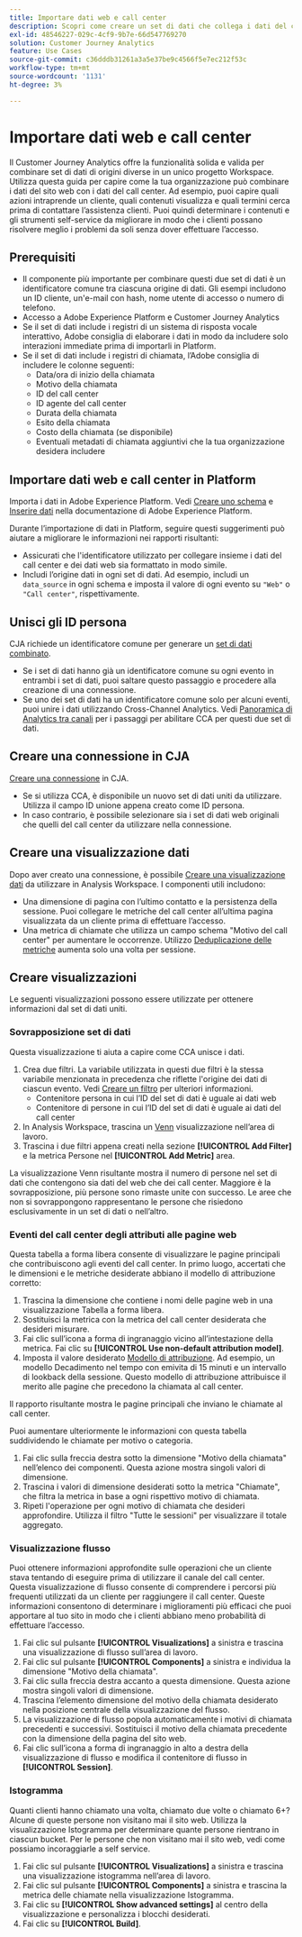 ```yaml
---
title: Importare dati web e call center
description: Scopri come creare un set di dati che collega i dati del call center e del sito web.
exl-id: 48546227-029c-4cf9-9b7e-66d547769270
solution: Customer Journey Analytics
feature: Use Cases
source-git-commit: c36dddb31261a3a5e37be9c4566f5e7ec212f53c
workflow-type: tm+mt
source-wordcount: '1131'
ht-degree: 3%

---
```


# Importare dati web e call center

Il Customer Journey Analytics offre la funzionalità solida e valida per combinare set di dati di origini diverse in un unico progetto Workspace. Utilizza questa guida per capire come la tua organizzazione può combinare i dati del sito web con i dati del call center. Ad esempio, puoi capire quali azioni intraprende un cliente, quali contenuti visualizza e quali termini cerca prima di contattare l’assistenza clienti. Puoi quindi determinare i contenuti e gli strumenti self-service da migliorare in modo che i clienti possano risolvere meglio i problemi da soli senza dover effettuare l’accesso.

## Prerequisiti

* Il componente più importante per combinare questi due set di dati è un identificatore comune tra ciascuna origine di dati. Gli esempi includono un ID cliente, un&#39;e-mail con hash, nome utente di accesso o numero di telefono.
* Accesso a Adobe Experience Platform e Customer Journey Analytics
* Se il set di dati include i registri di un sistema di risposta vocale interattivo, Adobe consiglia di elaborare i dati in modo da includere solo interazioni immediate prima di importarli in Platform.
* Se il set di dati include i registri di chiamata, l’Adobe consiglia di includere le colonne seguenti:
   * Data/ora di inizio della chiamata
   * Motivo della chiamata
   * ID del call center
   * ID agente del call center
   * Durata della chiamata
   * Esito della chiamata
   * Costo della chiamata (se disponibile)
   * Eventuali metadati di chiamata aggiuntivi che la tua organizzazione desidera includere

## Importare dati web e call center in Platform

Importa i dati in Adobe Experience Platform. Vedi [Creare uno schema](https://experienceleague.adobe.com/docs/experience-platform/xdm/tutorials/create-schema-ui.html?lang=it) e [Inserire dati](https://experienceleague.adobe.com/docs/experience-platform/ingestion/home.html?lang=it) nella documentazione di Adobe Experience Platform.

Durante l’importazione di dati in Platform, seguire questi suggerimenti può aiutare a migliorare le informazioni nei rapporti risultanti:

* Assicurati che l&#39;identificatore utilizzato per collegare insieme i dati del call center e dei dati web sia formattato in modo simile.
* Includi l’origine dati in ogni set di dati. Ad esempio, includi un `data_source` in ogni schema e imposta il valore di ogni evento su `"Web"` o `"Call center"`, rispettivamente. <!--mapper-->

## Unisci gli ID persona

CJA richiede un identificatore comune per generare un [set di dati combinato](../connections/combined-dataset.md).

* Se i set di dati hanno già un identificatore comune su ogni evento in entrambi i set di dati, puoi saltare questo passaggio e procedere alla creazione di una connessione.
* Se uno dei set di dati ha un identificatore comune solo per alcuni eventi, puoi unire i dati utilizzando Cross-Channel Analytics. Vedi [Panoramica di Analytics tra canali](/help/connections/cca/overview.md) per i passaggi per abilitare CCA per questi due set di dati.

## Creare una connessione in CJA

[Creare una connessione](/help/connections/create-connection.md) in CJA.

* Se si utilizza CCA, è disponibile un nuovo set di dati uniti da utilizzare. Utilizza il campo ID unione appena creato come ID persona.
* In caso contrario, è possibile selezionare sia i set di dati web originali che quelli del call center da utilizzare nella connessione.

## Creare una visualizzazione dati

Dopo aver creato una connessione, è possibile [Creare una visualizzazione dati](/help/data-views/create-dataview.md) da utilizzare in Analysis Workspace. I componenti utili includono:

* Una dimensione di pagina con l’ultimo contatto e la persistenza della sessione. Puoi collegare le metriche del call center all’ultima pagina visualizzata da un cliente prima di effettuare l’accesso.
* Una metrica di chiamate che utilizza un campo schema &quot;Motivo del call center&quot; per aumentare le occorrenze. Utilizzo [Deduplicazione delle metriche](/help/data-views/component-settings/metric-deduplication.md) aumenta solo una volta per sessione.

## Creare visualizzazioni

Le seguenti visualizzazioni possono essere utilizzate per ottenere informazioni dal set di dati uniti.

### Sovrapposizione set di dati

Questa visualizzazione ti aiuta a capire come CCA unisce i dati.

1. Crea due filtri. La variabile utilizzata in questi due filtri è la stessa variabile menzionata in precedenza che riflette l&#39;origine dei dati di ciascun evento. Vedi [Creare un filtro](/help/components/filters/create-filters.md) per ulteriori informazioni.
   * Contenitore persona in cui l’ID del set di dati è uguale ai dati web
   * Contenitore di persone in cui l’ID del set di dati è uguale ai dati del call center
2. In Analysis Workspace, trascina un [Venn](/help/analysis-workspace/visualizations/venn.md) visualizzazione nell’area di lavoro.
3. Trascina i due filtri appena creati nella sezione **[!UICONTROL Add Filter]** e la metrica Persone nel **[!UICONTROL Add Metric]** area.

La visualizzazione Venn risultante mostra il numero di persone nel set di dati che contengono sia dati del web che dei call center. Maggiore è la sovrapposizione, più persone sono rimaste unite con successo. Le aree che non si sovrappongono rappresentano le persone che risiedono esclusivamente in un set di dati o nell’altro.

### Eventi del call center degli attributi alle pagine web

Questa tabella a forma libera consente di visualizzare le pagine principali che contribuiscono agli eventi del call center. In primo luogo, accertati che le dimensioni e le metriche desiderate abbiano il modello di attribuzione corretto:

1. Trascina la dimensione che contiene i nomi delle pagine web in una visualizzazione Tabella a forma libera.
1. Sostituisci la metrica con la metrica del call center desiderata che desideri misurare.
1. Fai clic sull’icona a forma di ingranaggio vicino all’intestazione della metrica. Fai clic su **[!UICONTROL Use non-default attribution model]**.
1. Imposta il valore desiderato [Modello di attribuzione](/help/analysis-workspace/attribution/models.md). Ad esempio, un modello Decadimento nel tempo con emivita di 15 minuti e un intervallo di lookback della sessione. Questo modello di attribuzione attribuisce il merito alle pagine che precedono la chiamata al call center.

Il rapporto risultante mostra le pagine principali che inviano le chiamate al call center. <!-- use case behind what we use these pages for -->

<!-- Complement with donut visualization -->

Puoi aumentare ulteriormente le informazioni con questa tabella suddividendo le chiamate per motivo o categoria.

1. Fai clic sulla freccia destra sotto la dimensione &quot;Motivo della chiamata&quot; nell’elenco dei componenti. Questa azione mostra singoli valori di dimensione.
2. Trascina i valori di dimensione desiderati sotto la metrica &quot;Chiamate&quot;, che filtra la metrica in base a ogni rispettivo motivo di chiamata.
3. Ripeti l&#39;operazione per ogni motivo di chiamata che desideri approfondire. Utilizza il filtro &quot;Tutte le sessioni&quot; per visualizzare il totale aggregato.

<!-- screenshot -->

### Visualizzazione flusso

Puoi ottenere informazioni approfondite sulle operazioni che un cliente stava tentando di eseguire prima di utilizzare il canale del call center. Questa visualizzazione di flusso consente di comprendere i percorsi più frequenti utilizzati da un cliente per raggiungere il call center. Queste informazioni consentono di determinare i miglioramenti più efficaci che puoi apportare al tuo sito in modo che i clienti abbiano meno probabilità di effettuare l’accesso.

1. Fai clic sul pulsante **[!UICONTROL Visualizations]** a sinistra e trascina una visualizzazione di flusso sull’area di lavoro.
2. Fai clic sul pulsante **[!UICONTROL Components]** a sinistra e individua la dimensione &quot;Motivo della chiamata&quot;.
3. Fai clic sulla freccia destra accanto a questa dimensione. Questa azione mostra singoli valori di dimensione.
4. Trascina l’elemento dimensione del motivo della chiamata desiderato nella posizione centrale della visualizzazione del flusso.
5. La visualizzazione di flusso popola automaticamente i motivi di chiamata precedenti e successivi. Sostituisci il motivo della chiamata precedente con la dimensione della pagina del sito web.
6. Fai clic sull’icona a forma di ingranaggio in alto a destra della visualizzazione di flusso e modifica il contenitore di flusso in **[!UICONTROL Session]**.

### Istogramma

Quanti clienti hanno chiamato una volta, chiamato due volte o chiamato 6+? Alcune di queste persone non visitano mai il sito web. Utilizza la visualizzazione Istogramma per determinare quante persone rientrano in ciascun bucket. Per le persone che non visitano mai il sito web, vedi come possiamo incoraggiarle a self service.

1. Fai clic sul pulsante **[!UICONTROL Visualizations]** a sinistra e trascina una visualizzazione istogramma nell’area di lavoro.
2. Fai clic sul pulsante **[!UICONTROL Components]** a sinistra e trascina la metrica delle chiamate nella visualizzazione Istogramma.
3. Fai clic su **[!UICONTROL Show advanced settings]** al centro della visualizzazione e personalizza i blocchi desiderati.
4. Fai clic su **[!UICONTROL Build]**.

<!--
### Web to call, call to web

### Fallout

Fallout sessions - session

All sessions > page views metric > calls metric

All sessions > calls metric > page views

Orrr we could also use dataset ID

step 1: all sessions
step 2: 


### Site sections that result in a call within 30 minutes

Slide 4

Create a bunch of filters - facets to their business. Filters were used because they didn't have all of these in the same dimension, so they could create everything in this report as a single dimension (really filters)

wanted to understand when someone interacts with a facet, whats the highest percentage of people that abandon that channel to call them. not from volume perspective, but percentage perspective.

use sequential filters, but you lose the ability to use attribution IQ

## What to do when you've found insight -->
